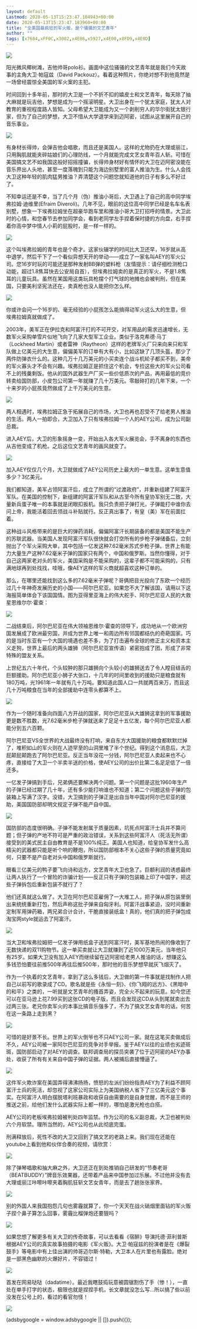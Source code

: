 ```yaml
---
layout: default
Lastmod: 2020-05-13T15:23:47.184943+00:00
date: 2020-05-13T15:23:47.183960+00:00
title: "全美国最疯狂的军火贩，是个骚骚的文艺青年"
author: ""
tags: [x7684,xFF0C,x3002,x4E86,x5927,x4E00,x8FD9,x4E0D]
---
```


![](https://images.weserv.nl/?url=https%3A//mmbiz.qpic.cn/mmbiz_jpg/ib1vDy1o2s0jSONrCZR9IiaR0Lkj9kVw2vUqWaWCSPRf6L5722NjOLEwjfBtldbWOXkCBIaHm5mpSbIicGANna2SA/0%3Fwx_fmt%3Djpeg)

阳光微风椰树滩，吉他帅哥polo衫。画面中这位骚骚的文艺青年就是我们今天故事的主角大卫·帕寇兹（David Packouz）。看着这种照片，你绝对想不到他竟然是一场曾经震惊全美国的军火案的主犯。  

时间回到十多年前，那时的大卫是一个不折不扣的嬉皮士和文艺青年，每天除了抽大麻就是玩吉他，梦想是成为一个摇滚明星。大卫出身在一个犹太家庭，犹太人对教育的重视程度路人皆知。父母希望大卫能成为又一个剥削穷人的华尔街犹太银行家，但为了自己的梦想，大卫不惜从大学退学来到迈阿密，试图从这里展开自己的音乐事业。

![](https://images.weserv.nl/?url=https%3A//mmbiz.qpic.cn/mmbiz_png/ib1vDy1o2s0jSONrCZR9IiaR0Lkj9kVw2viaw2gqnx7f3JoZhChDaH9KKn0wt0ZzSmsJFQdYYU0xDMXkX5y88fvkA/0%3Fwx_fmt%3Dpng)

有身材长得帅，会弹吉他会唱歌，而且还是美国人。这样的尤物扔在大理或丽江，只用胸肌就能夹碎姑娘们的心理防线，一个月就能完成文艺女青年百人斩。可惜在美国搞文艺不如我国这般好招摇撞骗，长得帅身材好有情怀的大卫在迈阿密没能在音乐界出人头地，甚至一度落魄到只能为海边别墅里的富人推油为生。什么人会找大卫这种年轻的肌肉猛男推油？弄清楚这个问题您就知道他的日子有多么不好过了。

不知幸运还是不幸，当了几个月（伪）推油小哥后，大卫遇上了自己的高中同学埃弗拉姆·迪维里(Efraim Diveroli)。几年不见，眼前的这位高中同学已经是名车名表别墅，想象一下埃弗拉姆坐在超豪华跑车里和推油小哥大卫打招呼的情景。大卫此时的心情，和您春节去参加同学会，看到老同学左手捏着保时捷的方向盘，右手捏着你高中梦中情人小莉的屁股时，是一样一样的。

![](https://images.weserv.nl/?url=https%3A//mmbiz.qpic.cn/mmbiz_jpg/ib1vDy1o2s0jSONrCZR9IiaR0Lkj9kVw2vBmB70KmERcHmbe4aVR5ElE9qsfUfx5CAJB7hlK0UVXOGElAR903nGA/0%3Fwx_fmt%3Djpeg)

这个叫埃弗拉姆的青年也是个奇才。这家伙辍学的时间比大卫还早，16岁就从高中退学，然后干下了一个看似异想天开的举动——成立了一家名叫AEY的军火公司。您16岁时玩的可能还是那种发射BB弹的塑料枪（友情提示：请仔细检测枪口动能，超过1.8焦耳快去公安局自首），但埃弗拉姆卖的是真正的军火，不是1.8焦耳的儿童玩具。虽然在某国用这类玩具枪摆个打气球的地摊也会被判刑，但在美国，只要美利坚宪法还在，卖真枪也没人能把你怎么样。

![](https://images.weserv.nl/?url=https%3A//mmbiz.qpic.cn/mmbiz_jpg/ib1vDy1o2s0jSONrCZR9IiaR0Lkj9kVw2voOhx2InoelUrQcWkcgftZwP3JLUyQ9sCyBJ1RfeqceFVmac38ibkGrg/0%3Fwx_fmt%3Djpeg)

你或许会问一个16岁的、毫无经验的小屁孩怎么能搞得动军火这么大的生意，但埃弗拉姆真就做成了。

2003年，美军正在伊拉克和阿富汗打的不可开交，对军用品的需求迅速增长，无数军火采购单雪片似地飞向了几家大型军工企业。类似于洛克希德·马丁（Lockheed Martin）或者雷神（Raytheon）这样的老牌军火厂只来向来只和军队做上亿美元的大生意，偏偏美军的订单有大有小，比如这缺了几顶头盔，那少了两件防弹衣什么的。这种几万十几万美元的小买卖连个战斗机轮子都买不到，美帝的军火寡头才不会有兴趣。埃弗拉姆正是抓住这个机会，专捡这些大的军火公司看不上的残羹剩饭。他从的国外武器生产厂买一些价低质次的产品，再用最低的竞价转卖给国防部，小皮包公司第一年就赚了几十万美元。零敲碎打的几年下来，一个十来岁的小屁孩竟然做成了上千万美元的生意。

![](https://images.weserv.nl/?url=https%3A//mmbiz.qpic.cn/mmbiz_jpg/ib1vDy1o2s0jSONrCZR9IiaR0Lkj9kVw2vcNeafdqvwYSa0ibvGUFLZXI3iaoIBWWIpSVHWLbzP5gzq1QgSk42LQeA/0%3Fwx_fmt%3Djpeg)

两人相遇时，埃弗拉姆正急于拓展自己的市场，大卫也再也忍受不了给老男人推油的生活。两人一拍即合，大卫加入了只有埃弗拉姆一个人的AEY公司，成为公司副总裁。

进入AEY后，大卫的形象摇身一变，开始出入各大军火展览会，手不离身的东西也从吉他变成了机枪。之后这位文艺青年的画风就变了。

![](https://images.weserv.nl/?url=https%3A//mmbiz.qpic.cn/mmbiz_jpg/ib1vDy1o2s0jSONrCZR9IiaR0Lkj9kVw2vibGIq4iaicN2RsjSo5MeR5RhG0xoz38qDPtWUribN4iaAPHTiaDhduRTUwLA/0%3Fwx_fmt%3Djpeg)

加入AEY仅仅几个月，大卫就做成了AEY公司历史上最大的一单生意。这单生意值多少？3亿美元。 

我们都知道，美军占领阿富汗后，成立了所谓的“过渡政府”，并重新组建了阿富汗军队。在美国的控制下，新组建的阿富汗军队和从古至今所有皇协军别无二致，大量新兵蛋子唯一的本事就是闭眼扣扳机。我只负责把子弹打光，子弹能打中谁你去问上帝，我能活着回去领战斗补贴就行。反正真出事了，有皇（美）军在前面扛着。

这种战斗风格带来的是巨大的弹药消耗，偏偏阿富汗长期装备的都是美国不能生产的苏联武器。当美国人发现阿富汗军队很快就会打空所有的步枪子弹储备后，立刻抛出了个军火采购大单，其中包括一亿发这种7.62毫米苏式步枪子弹。世界上有能力大量生产这种7.62毫米子弹的国家只有两个，中国和俄罗斯。当然你懂得，对于自己这两家老对头的军火，美国采购是不能采购的，这辈子都不可能采购的，只有满地球再到处找找，哇哦，像AEY这样的军火商就超喜欢这种订单的。

那么，在哪里还能找到这么多的7.62毫米子弹呢？哥俩把目光投向了东欧一个经历过几十年神奇发展历史的小国——阿尔巴尼亚。如果您不大了解该国，请用以下这海报简单体会下该国国情。图为亚得里亚海上的伟大舵手、阿尔巴尼亚人民的大救星恩维尔尔·霍查：

![](https://images.weserv.nl/?url=https%3A//mmbiz.qpic.cn/mmbiz_jpg/ib1vDy1o2s0jSONrCZR9IiaR0Lkj9kVw2vr8ZJnyialaD4L9BxibUkmGhrmY6UaW0DxcHgG3nTJnia3WmoKj4OUwXyw/0%3Fwx_fmt%3Djpeg)

二战结束后，阿尔巴尼亚在伟大领袖恩维尔·霍查的领导下，成功地从一个欧洲穷国发展成了欧洲最穷国，并成为世界上唯一和周边所有邻国都结仇的奇葩国家。巧的是当时东亚有一个大国的境遇也差不多，为了打击遍布全球的修正主义和资本主义走狗，世界上最后的两头雄狮（阿尔巴尼亚宣传语）紧密抱成了团，形成了非常特殊的盟友关系。

上世纪五六十年代，个头较肿的那只雄狮向个头较小的雄狮送去了令人瞠目结舌的巨额援助。阿尔巴尼亚小狮子大张口，十几年的时间里收到的援助只是粮食就有180万吨，光1961年一年就有几十万吨。要知道此国人口一共就两百来万，而且这几十万吨粮食在当年的全部援助中连零头都算不上。

![](https://images.weserv.nl/?url=https%3A//mmbiz.qpic.cn/mmbiz_jpg/ib1vDy1o2s0jSONrCZR9IiaR0Lkj9kVw2vibkZicOACjvpXg86BekTVAboiahOXY69UIOibqmInV8xHgh6GBMrtDzX8w/0%3Fwx_fmt%3Djpeg)

作为一个随时准备向四面八方开战的国家，阿尔巴尼亚从大雄狮这拿到的军事援助更是数不胜数，光7.62毫米步枪子弹就送来了足足十五亿发，每个阿尔巴尼亚人都能分到五六百颗。

阿尔巴尼亚VS全世界的大战最终没有打响，来自东方大国援助的粮食都默默烂掉了，堆积如山的军火则在人迹罕至的山洞里堆了半个世纪。得到这个消息后，大卫屁颠屁颠跑去了阿尔巴尼亚。反正当年没花一分钱，阿尔巴尼亚人卖起来也不心疼，直接给了大卫一个半卖半送的价格，使AEY公司的出价比第二名足足低了一倍还多。

一亿发子弹搞到手后，兄弟俩还要解决两个问题。第一个问题是这批1960年生产的子弹已经过期了几十年，还有多少能打响谁也不知道；第二个问题这些子弹的包装箱上写满了汉字。没错，大卫搞到的子弹正是出自当年中国对阿尔巴尼亚的援助，美国国防部却明文规定子弹不能产自中国。

![](https://images.weserv.nl/?url=https%3A//mmbiz.qpic.cn/mmbiz_jpg/ib1vDy1o2s0jSONrCZR9IiaR0Lkj9kVw2vcHicl7micev2seGv0UMVMicckQGyMHjibz5lBXIbop2pvJF4B7zfiaw6bKA/0%3Fwx_fmt%3Djpeg)

国防部的态度很明确。子弹不能发射属于质量因素，坑死点阿富汗士兵并不算问题；但子弹的产地不符可是严重的政治错误，关系到这些阿富汗人（死活无所谓）接受到的美式民主自由教育是不是100%纯正。美国人也知道，给皇协军发什么高精尖的武器都只能是听个响的鞭炮，所以国防部根本不关心这些子弹的质量究竟如何，只要不是产自老对头中国和俄罗斯就行。

眼看三亿美元的鸭子要飞向诗和远方，文艺青年大卫也急了。巨额利润的诱惑最终让两人执行了一个冒险的诈骗计划——反正只有子弹的包装箱上印了中国字，把这些子弹拆包后重新包装不就行了？

他们还真就这么做了。大卫在阿尔巴尼亚雇佣了一大堆工人，把子弹从原包装里倒出来统统重新打包，然后声称这批子弹来自匈牙利。阿富汗战事紧迫，没时间重新定制军用弹药箱，两兄弟合计合计，干脆直接装纸盒！真的，他们真的把子弹包成淘宝网style就运去了阿富汗。

![](https://images.weserv.nl/?url=https%3A//mmbiz.qpic.cn/mmbiz_jpg/ib1vDy1o2s0jSONrCZR9IiaR0Lkj9kVw2vqn3F1fNFGhwsicGQ8HGYMZmFFnY8gERKVoFaAR6s4l6Ht1icrUyGn4icQ/0%3Fwx_fmt%3Djpeg)

当大卫和埃弗拉姆把一亿发子弹用纸盒子送到阿富汗时，美军基地热闹的像收到了无数快递的双11购物节。这一单买卖就让大卫就赚到了近1000万美元，当年他只有25岁。如果大卫没有加入AEY而继续留在迈阿密给老男人推油的话，想赚这么多钱恐怕要往前推500年再往后推500年，那时他的音乐梦想早就灰飞烟灭了。

作为一个执着的文艺青年，拿到了这么多钱后，大卫做的第一件事就是找制作人把自己以前写的歌录成了CD。歌名就是些《永恒一刻》、《你飞翔的远方》、《黑暗中的和平》之类的，一听就是文艺青年的搔首弄姿，完全火不起来的玩意。如今您还可以在亚马逊上花7.99买到这张CD的电子版，而且会发现这CD从头到尾就卖出去过两三张。老兄你卖军火的本事比搞音乐强多了，不为了搞文艺女青年的话，何苦在这一条路上走到黑？ 

![](https://images.weserv.nl/?url=https%3A//mmbiz.qpic.cn/mmbiz_png/ib1vDy1o2s0jSONrCZR9IiaR0Lkj9kVw2vpu40OZ7gLO0YnDDM02PPyymHlpN4m3lWtpp31gAINQkibv8TE5yCWgA/0%3Fwx_fmt%3Dpng)

可惜的是好景不长。世界上的军火倒爷也不只AEY公司一家。就在这笔买卖做成后不久，AEY公司被一家阿尔巴尼亚的竞争对手举报。鉴于AEY以往的业绩也劣迹斑斑，国防部启动了对AEY的调查。联邦调查局的探员突袭了位于迈阿密的AEY办事处，收获了所有有关来自中国子弹的证据。两人被捕后直接懵逼了。

![](https://images.weserv.nl/?url=https%3A//mmbiz.qpic.cn/mmbiz_jpg/ib1vDy1o2s0jSONrCZR9IiaR0Lkj9kVw2vNicjW2OgvzlzRus0DmUp3XkokJictaCCXibzUXoCEUnPIVEJMiamzXdNtQ/0%3Fwx_fmt%3Djpeg)

这件军火欺诈案在美国弄得沸沸扬扬，愤怒的左派们纷纷指责AEY为了利益不顾阿富汗士兵的死活，却忽视了这家公司实际上为美国纳税人省下了三亿美元这个事实。在阿富汗人明白摆脱塔利班暴政和收获自由需要的是自身觉醒，而不是王师的推送之前，给他们发什么武器实际上都一样的，哪怕是激光枪也白搭。

AEY公司的老板埃弗拉姆被判处四年监禁。作为公司的名义副总裁，大卫也被判处六个月软禁。理所当然的，AEY公司也从此彻底完蛋。

刑满释放后，死性不改的大卫又回到了搞文艺的老路上来。我们现在还能在youtube上看到他和伙伴合奏的视频，请欣赏：

![](https://images.weserv.nl/?url=https%3A//mmbiz.qpic.cn/mmbiz_jpg/ib1vDy1o2s0jSONrCZR9IiaR0Lkj9kVw2vjuicVQSROHNibLPicjfb1N2RLl4e3vVjeFaAYwamAuHlvGFiccmnibs1Jvw/0%3Fwx_fmt%3Djpeg)

除了弹琴唱歌和抽大麻之外，大卫还正在到处推销自己研发的“节奏老哥（BEATBUDDY）”牌音乐效果器，还带着产品来中国参加过乐展。不过他并没有去大理或丽江咔嚓咔嚓夹着胸肌狂斩文艺女青年，而是去了趟张张家界。

![](https://images.weserv.nl/?url=https%3A//mmbiz.qpic.cn/mmbiz_png/ib1vDy1o2s0jSONrCZR9IiaR0Lkj9kVw2v55EPgRfQyDAeEnPRQBI1AOgT2vJEOFnp5I23Be4hb8icicKwzp4kzcwQ/0%3Fwx_fmt%3Dpng)

别的外国人来我国抱怨几句也雾霾就算了，你一个天天在战火硝烟里面钻的军火贩子捏个鼻子算怎么回事，雾霾比榴弹炮还要狠吗？

![](https://images.weserv.nl/?url=https%3A//mmbiz.qpic.cn/mmbiz_png/ib1vDy1o2s0jSONrCZR9IiaR0Lkj9kVw2vQiblQHibYxpicQUECmMdLKRcugt7cy1q3gRQ63N5UjtzMNBQreGerWVRw/0%3Fwx_fmt%3Dpng)

如果您想了解更多有关大卫的传奇故事，可以去看看《宿醉》导演托德·菲利普斯根据AEY公司的真实故事拍摄的电影《军火贩》。大卫·帕寇兹的扮演者是在《爆裂鼓手》等电影中有上佳出演的帅哥迈尔斯·特勒，大卫本人在片里也有露脸。绝对是一部黑色幽默的火爆好片，不容错过！

![](https://images.weserv.nl/?url=https%3A//mmbiz.qpic.cn/mmbiz_jpg/ib1vDy1o2s0jSONrCZR9IiaR0Lkj9kVw2vqS45UCasOsXC3VxZw4WmlSFNJHVpsDeo4czfFIvDKrh8GqZElUBasA/0%3Fwx_fmt%3Djpeg)

首发在网易哒哒（dadatime）。最近我瞎鼓捣玩意被圆锯割伤了手（惨！），一直处在单手打字的状态，极限也就是捏捏手机，长文章就没怎么写…所以搞了些以前没发在公号上的，看过的看官勿怪！

![](https://images.weserv.nl/?url=https%3A//mmbiz.qpic.cn/mmbiz_png/ib1vDy1o2s0iaibsgq79sImaBocAAwvbN4ic6P7b8fBhtyxkm7ZaS8fUqmjxeKnOQicA3UORYDyibvHVINOgnicZ56iatQ/0%3Fwx_fmt%3Dgif)

(adsbygoogle = window.adsbygoogle || \[\]).push({});

